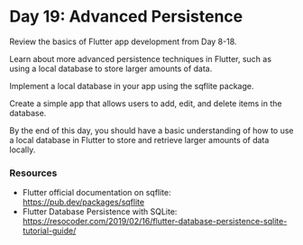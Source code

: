# Day 19: Advanced Persistence

Review the basics of Flutter app development from Day 8-18.

Learn about more advanced persistence techniques in Flutter, such as using a local database to store larger amounts of data.

Implement a local database in your app using the sqflite package.

Create a simple app that allows users to add, edit, and delete items in the database.

By the end of this day, you should have a basic understanding of how to use a local database in Flutter to store and retrieve larger amounts of data locally.

### Resources

- Flutter official documentation on sqflite: https://pub.dev/packages/sqflite
- Flutter Database Persistence with SQLite: https://resocoder.com/2019/02/16/flutter-database-persistence-sqlite-tutorial-guide/
